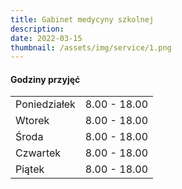 ```yaml
---
title: Gabinet medycyny szkolnej
description: 
date: 2022-03-15
thumbnail: /assets/img/service/1.png
---
```


#### Godziny przyjęć

|                   |                 |
| ----------------- | --------------- |
| Poniedziałek      | 8.00 - 18.00    |
| Wtorek            | 8.00 - 18.00    |
| Środa             | 8.00 - 18.00    |
| Czwartek          | 8.00 - 18.00    |
| Piątek            | 8.00 - 18.00    |

